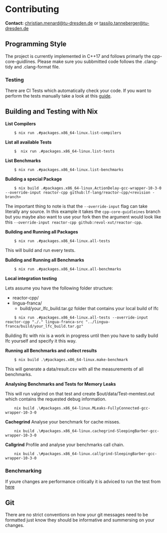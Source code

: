 # Contributing

**Contact:** <christian.menard@tu-dresden.de> or <tassilo.tanneberger@tu-dresden.de>

## Programming Style

The project is currently implemented in C++17 and follows primarly the cpp-core-guidlines.
Please make sure you subbmitted code follows the .clang-tidy and .clang-format file.

### Testing
There are CI Tests which automatically check your code. If you want to perform the tests manually take a look
at this [guide](https://github.com/lf-lang/lingua-franca/wiki/Regression-Tests).

## Building and Testing with Nix

**List Compilers**
```
    $ nix run .#packages.x86_64-linux.list-compilers
```

**List all available Tests**
```
    $  nix run .#packages.x86_64-linux.list-tests
```

**List Benchmarks**
```
    $ nix run .#packages.x86_64-linux.list-benchmarks
```

**Building a special Package**
```
    $ nix build .#packages.x86_64-linux.ActionDelay-gcc-wrapper-10-3-0 --override-input reactor-cpp github:lf-lang/reactor-cpp/<revision - branch>
```

The important thing to note is that the `--override-input` flag can take literally any source. In this example it takes the `cpp-core-guidleines` branch 
but you maybe also want to use your fork then the argument would look like this `--override-input reactor-cpp github:revol-xut/reactor-cpp`.

**Building and Running all Packages**
```
    $ nix run .#packages.x86_64-linux.all-tests
```

This will build and run every tests.

**Building and Running all Benchmarks**
```
    $ nix run .#packages.x86_64-linux.all-benchmarks
```

**Local integration testing**

Lets assume you have the following folder structure:
 - reactor-cpp/
 - lingua-franca/
    - build/your_lfc_build.tar.gz folder that contains your local build of lfc

```
    $ nix run .#packages.x86_64-linux.all-tests --override-input reactor-cpp "./." lingua-franca-src "../lingua-franca/build/your_lfc_build.tar.gz"
```

Building lfc with nix is a work in progress until then you have to sadly build lfc yourself and specify it this way.


**Running all Benchmarks and collect results**

```
    $ nix build .\#packages.x86_64-linux.make-benchmark
```

This will generate a data/result.csv with all the measurements of all benchmarks.

**Analysing Benchmarks and Tests for Memory Leaks**

This will run valgrind on that test and create $out/data/Test-memtest.out which contains the requested debug information.
```
    nix build .\#packages.x86_64-linux.MLeaks-FullyConnected-gcc-wrapper-10-3-0
```

**Cachegrind**
Analyse your benchmark for cache misses.
```
    nix build .\#packages.x86_64-linux.cachegrind-SleepingBarber-gcc-wrapper-10-3-0
```

**Callgrind**
Profile and analyse your benchmarks call chain.
```
    nix build .\#packages.x86_64-linux.callgrind-SleepingBarber-gcc-wrapper-10-3-0
```



### Benchmarking
If youre changes are performance critically it is adviced to run the test from [here](https://github.com/lf-lang/lingua-franca/wiki/Running-Benchmarks)


## Git

There are no strict conventions on how your git messages need to be formatted just know they should be informative and summersing on your changes. 




